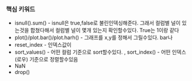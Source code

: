 ### 핵심 키워드
- isnull().sum() - isnull은 true,false로 불린인덱싱해준다. 그래서 컬럼별 널이 있는것을 합쳤다해서 컬럼별 널이 몇개 있는지 확인할수있다. True는 1이랑 같다 
- plot()/plot.bar()/plot.harh() - 그래프를 x,y를 정해서 그릴수있다. bar나 
- reset_index - 인덱스값이 
- sort_values() - 어떤 컬럼 기준으로 sort할수있다. , sort_index() - 어떤 인덱스(로우) 기준으로 정렬할수있음
- NaN
- drop()